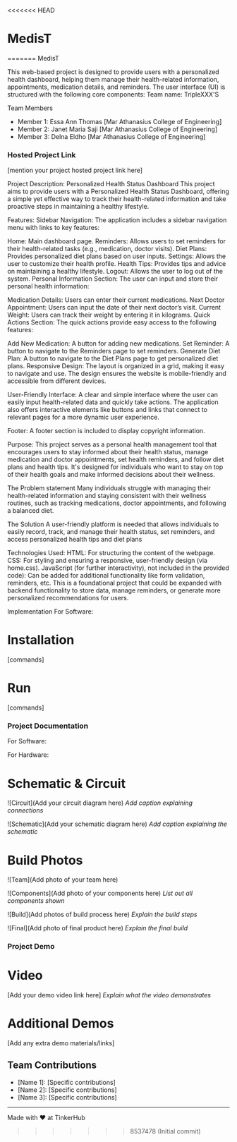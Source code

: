 <<<<<<< HEAD
# MedisT
=======
MedisT

This web-based project is designed to provide users with a personalized health dashboard, helping them manage their health-related information, appointments, medication details, and reminders. The user interface (UI) is structured with the following core components:
Team name: TripleXXX'S


Team Members
- Member 1: Essa Ann Thomas [Mar Athanasius College of Engineering]
- Member 2: Janet Maria Saji [Mar Athanasius College of Engineering]
- Member 3: Delna Eldho [Mar Athanasius College of Engineering]

### Hosted Project Link
[mention your project hosted project link here]


Project Description: Personalized Health Status Dashboard
This project aims to provide users with a Personalized Health Status Dashboard, offering a simple yet effective way to track their health-related information and take proactive steps in maintaining a healthy lifestyle.

Features:
Sidebar Navigation: The application includes a sidebar navigation menu with links to key features:

Home: Main dashboard page.
Reminders: Allows users to set reminders for their health-related tasks (e.g., medication, doctor visits).
Diet Plans: Provides personalized diet plans based on user inputs.
Settings: Allows the user to customize their health profile.
Health Tips: Provides tips and advice on maintaining a healthy lifestyle.
Logout: Allows the user to log out of the system.
Personal Information Section: The user can input and store their personal health information:

Medication Details: Users can enter their current medications.
Next Doctor Appointment: Users can input the date of their next doctor’s visit.
Current Weight: Users can track their weight by entering it in kilograms.
Quick Actions Section: The quick actions provide easy access to the following features:

Add New Medication: A button for adding new medications.
Set Reminder: A button to navigate to the Reminders page to set reminders.
Generate Diet Plan: A button to navigate to the Diet Plans page to get personalized diet plans.
Responsive Design: The layout is organized in a grid, making it easy to navigate and use. The design ensures the website is mobile-friendly and accessible from different devices.

User-Friendly Interface: A clear and simple interface where the user can easily input health-related data and quickly take actions. The application also offers interactive elements like buttons and links that connect to relevant pages for a more dynamic user experience.

Footer: A footer section is included to display copyright information.

Purpose:
This project serves as a personal health management tool that encourages users to stay informed about their health status, manage medication and doctor appointments, set health reminders, and follow diet plans and health tips. It's designed for individuals who want to stay on top of their health goals and make informed decisions about their wellness.



 The Problem statement
Many individuals struggle with managing their health-related information and staying consistent with their wellness routines, such as tracking medications, doctor appointments, and following a balanced diet.

The Solution
 A user-friendly platform is needed that allows individuals to easily record, track, and manage their health status, set reminders, and access personalized health tips and diet plans

Technologies Used:
HTML: For structuring the content of the webpage.
CSS: For styling and ensuring a responsive, user-friendly design (via home.css).
JavaScript (for further interactivity), not included in the provided code): Can be added for additional functionality like form validation, reminders, etc.
This is a foundational project that could be expanded with backend functionality to store data, manage reminders, or generate more personalized recommendations for users.

Implementation
For Software:
# Installation
[commands]

# Run
[commands]

### Project Documentation
For Software:


For Hardware:

# Schematic & Circuit
![Circuit](Add your circuit diagram here)
*Add caption explaining connections*

![Schematic](Add your schematic diagram here)
*Add caption explaining the schematic*

# Build Photos
![Team](Add photo of your team here)


![Components](Add photo of your components here)
*List out all components shown*

![Build](Add photos of build process here)
*Explain the build steps*

![Final](Add photo of final product here)
*Explain the final build*

### Project Demo
# Video
[Add your demo video link here]
*Explain what the video demonstrates*

# Additional Demos
[Add any extra demo materials/links]

## Team Contributions
- [Name 1]: [Specific contributions]
- [Name 2]: [Specific contributions]
- [Name 3]: [Specific contributions]

---
Made with ❤️ at TinkerHub
>>>>>>> 8537478 (Initial commit)
